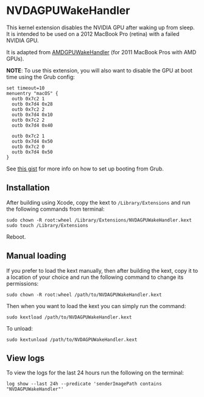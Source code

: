 #  NVDAGPUWakeHandler

This kernel extension disables the NVIDIA GPU after waking up from sleep. It is intended to be used on a 2012 MacBook Pro (retina) with a failed NVIDIA GPU.

It is adapted from [AMDGPUWakeHandler](https://github.com/blackgate/AMDGPUWakeHandler) (for 2011 MacBook Pros with AMD GPUs).

**NOTE**: To use this extension, you will also want to disable the GPU at boot time using the Grub config:

```
set timeout=10
menuentry "macOS" {
  outb 0x7c2 1
  outb 0x7d4 0x28
  outb 0x7c2 2
  outb 0x7d4 0x10
  outb 0x7c2 2
  outb 0x7d4 0x40

  outb 0x7c2 1
  outb 0x7d4 0x50
  outb 0x7c2 0
  outb 0x7d4 0x50
}
```

See [this gist](https://gist.github.com/blackgate/17ac402e35d2f7e0f1c9708db3dc7a44) for more info on how to set up booting from Grub.

## Installation

After building using Xcode, copy the kext to `/Library/Extensions` and run the following commands from terminal:

```
sudo chown -R root:wheel /Library/Extensions/NVDAGPUWakeHandler.kext
sudo touch /Library/Extensions
```

Reboot.

## Manual loading

If you prefer to load the kext manually, then after building the kext, copy it to a location of your choice and run the following command to change its permissions:

```
sudo chown -R root:wheel /path/to/NVDAGPUWakeHandler.kext
```

Then when you want to load the kext you can simply run the command:

```
sudo kextload /path/to/NVDAGPUWakeHandler.kext
```

To unload:

```
sudo kextunload /path/to/NVDAGPUWakeHandler.kext
```

## View logs

To view the logs for the last 24 hours run the following on the terminal:
```
log show --last 24h --predicate 'senderImagePath contains "NVDAGPUWakeHandler"'
```
